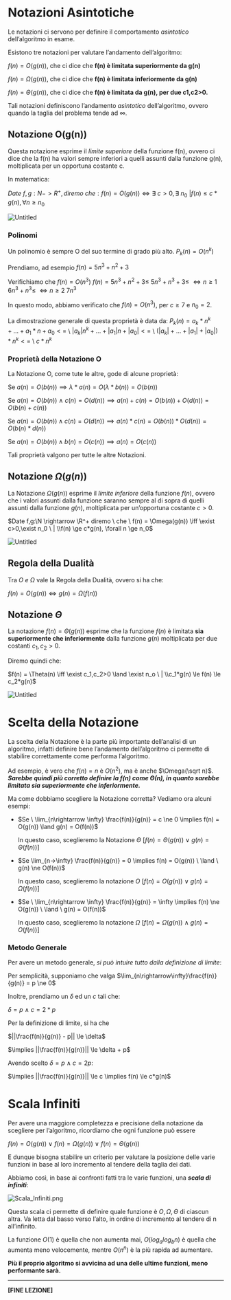 # Notazioni Asintotiche

Le notazioni ci servono per definire il comportamento *asintotico* dell’algoritmo in esame.

Esistono tre notazioni per valutare l’andamento dell’algoritmo:

$f(n) = O(g(n))$, che ci dice che **f(n) è limitata superiormente da g(n)**

$f(n) = \Omega(g(n))$, che ci dice che **f(n) è limitata inferiormente da g(n)**

$f(n) = \Theta(g(n))$, che ci dice che **f(n) è limitata da g(n), per due c1,c2>0.**

Tali notazioni definiscono l’andamento *asintotico* dell’algoritmo, ovvero quando la taglia del problema tende ad $\infty$.

## Notazione O(g(n))

Questa notazione esprime il *limite superiore* della funzione f(n), ovvero ci dice che la f(n) ha valori sempre inferiori a quelli assunti dalla funzione g(n), moltiplicata per un opportuna costante c.

In matematica:

$Date \ f,g:N->R^+, diremo \ che: f(n) = O(g(n)) \iff \exists \ c>0,\exists \ n_0 \ | f(n) \le c*g(n), \forall n \ge n_0$

![Untitled](https://prod-files-secure.s3.us-west-2.amazonaws.com/06657087-6657-4327-bd7f-a3021792e111/df519fcd-8c2d-411d-8441-012fecb47b0f/Untitled.png)

### Polinomi

Un polinomio è sempre O del suo termine di grado più alto.
$P_k(n) = O(n^k)$

Prendiamo, ad esempio
$f(n) = 5n^3 + n^2 + 3$

Verifichiamo che $f(n) = O(n^3)$
$f(n) = 5n^3 + n^2 + 3 \le$ 
$5n^3 +n^3+3 \le$                  $\iff n \ge 1$  
$6n^3 + n^3 \le$                         $\iff n \ge 2$
$7n^3$

In questo modo, abbiamo verificato che $f(n) = O(n^3)$, per $c \ge 7$ e $n_0 = 2$.

La dimostrazione generale di questa proprietà è data da:
$P_k(n) = a_k * n^k+...+a_1 * n +a_0 <=$ \\
$|a_k|n^k+...+|a_1|n+|a_0| <=$ \\
$(|a_k|+...+|a_1|+|a_0|)*n^k <=$ \\
$c*n^k$

### Proprietà della Notazione O

La Notazione O, come tute le altre, gode di alcune proprietà:

Se $a(n) = O(b(n)) \implies \lambda * a(n) = O(\lambda * b(n)) = O(b(n))$

Se $a(n) = O(b(n)) \ \land \ c(n) = O(d(n)) \implies a(n) + c(n) = O(b(n))+O(d(n)) = O(b(n)+c(n))$

Se $a(n) = O(b(n)) \land c(n) = O(d(n)) \implies a(n)*c(n) = O(b(n))*O(d(n)) = O(b(n)*d(n))$

Se $a(n) = O(b(n)) \land b(n) = O(c(n)) \implies a(n) = O(c(n))$

Tali proprietà valgono per tutte le altre Notazioni.

## Notazione $\Omega(g(n))$

La Notazione $\Omega(g(n))$ esprime il *limite inferiore* della funzione $f(n)$, ovvero che i valori assunti dalla funzione saranno sempre al di sopra di quelli assunti dalla funzione $g(n)$, moltiplicata per un’opportuna costante $c > 0$.

$Date f,g:\N \rightarrow \R^+ diremo \ che \ f(n) = \Omega(g(n)) \iff \exist c>0,\exist n_0 \ | \\f(n) \ge c*g(n), \forall n \ge n_0$

![Untitled](https://prod-files-secure.s3.us-west-2.amazonaws.com/06657087-6657-4327-bd7f-a3021792e111/7714ce92-3cb6-42d1-a4c1-2b3591de0ee8/Untitled.png)

## Regola della Dualità

Tra $O \ e \ \Omega$ vale la Regola della Dualità, ovvero si ha che:

$f(n) = O(g(n)) \iff g(n) = \Omega(f(n))$

## Notazione $\Theta$

La notazione $f(n) = \Theta(g(n))$ esprime che la funzione $f(n)$  è limitata **sia superiormente che inferiormente** dalla funzione $g(n)$ moltiplicata per due costanti $c_1,c_2 >0$.

Diremo quindi che:

$f(n) = \Theta(n) \iff \exist c_1,c_2>0 \land \exist n_o \ | \\c_1*g(n) \le f(n) \le c_2*g(n)$

![Untitled](https://prod-files-secure.s3.us-west-2.amazonaws.com/06657087-6657-4327-bd7f-a3021792e111/91b76a68-6702-4374-ab33-e2d23e445028/Untitled.png)

# Scelta della Notazione

La scelta della Notazione è la parte più importante dell’analisi di un algoritmo, infatti definire bene l’andamento dell’algoritmo ci permette di stabilire correttamente come performa l’algoritmo.

Ad esempio, è vero che $f(n) = n$ è $O(n^2)$, ma è anche $\Omega(\sqrt n)$. ***Sarebbe quindi più corretto definire la $f(n)$ come $\Theta(n)$, in quanto sarebbe limitata sia superiormente che inferiormente.***

Ma come dobbiamo scegliere la Notazione corretta? Vediamo ora alcuni esempi:

- $Se \ \lim_{n\rightarrow \infty} \frac{f(n)}{g(n)} = c \ne 0 \implies f(n) = O(g(n)) \land g(n) = O(f(n))$
    
    In questo caso, sceglieremo la Notazione $\Theta$ [$f(n) = \Theta(g(n)) \ \lor \ g(n) = \Theta(f(n))$]
    
- $Se \lim_{n->\infty} \frac{f(n)}{g(n)} = 0 \implies f(n) = O(g(n)) \ \land \ g(n) \ne O(f(n))$
    
    In questo caso, sceglieremo la notazione $O$ [$f(n) = O(g(n)) \ \lor \ g(n) = \Omega(f(n))$]
    
- $Se \ \lim_{n\rightarrow \infty} \frac{f(n)}{g(n)} = \infty \implies f(n) \ne O(g(n)) \ \land \ g(n) = O(f(n))$
    
    In questo caso, sceglieremo la notazione $\Omega$ [$f(n) = \Omega(g(n)) \ \land \ g(n) = O(f(n))$]
    

### Metodo Generale

Per avere un metodo generale, *si può intuire tutto dalla definizione di limite*:

Per semplicità, supponiamo che valga $\lim_{n\rightarrow\infty}\frac{f(n)}{g(n)} = p \ne 0$

Inoltre, prendiamo un $\delta$ ed un $c$ tali che:

$\delta = p \ \land \ c = 2*p$

Per la definizione di limite, si ha che

$||\frac{f(n)}{g(n)} - p|| \le \delta$

$\implies ||\frac{f(n)}{g(n)}|| \le \delta + p$  

Avendo scelto $\delta = p \ \land \ c = 2p :$

$\implies ||\frac{f(n)}{g(n)}|| \le c \implies f(n) \le c*g(n)$

# Scala Infiniti

Per avere una maggiore completezza e precisione della notazione da scegliere per l’algoritmo, ricordiamo che ogni funzione può essere

 $f(n) = O(g(n)) \ \lor \ f(n) = \Omega(g(n)) \ \lor \ f(n) = \Theta(g(n))$

E dunque bisogna stabilire un criterio per valutare la posizione delle varie funzioni in base al loro incremento al tendere della taglia dei dati.

Abbiamo così, in base ai confronti fatti tra le varie funzioni, una ***scala di infiniti***:

![Scala_Infiniti.png](https://prod-files-secure.s3.us-west-2.amazonaws.com/06657087-6657-4327-bd7f-a3021792e111/06ed8bd2-cfbd-427d-a9cb-d3e38c745809/Scala_Infiniti.png)

Questa scala ci permette di definire quale funzione è $O, \Omega, \Theta$ di ciascun altra. Va letta dal basso verso l’alto, in ordine di incremento al tendere di n all’infinito.

La funzione $O(1)$ è quella che non aumenta mai, $O(log_alog_bn)$ è quella che aumenta meno velocemente, mentre $O(n^n)$ è la più rapida ad aumentare.

**Più il proprio algoritmo si avvicina ad una delle ultime funzioni, meno performante sarà.**

---

**[FINE LEZIONE]**
